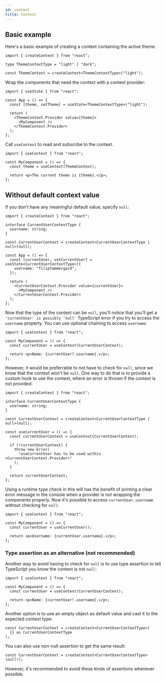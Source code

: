 ```yaml
---
id: context
title: Context
---
```


## Basic example

Here's a basic example of creating a context containing the active theme.

```tsx
import { createContext } from "react";

type ThemeContextType = "light" | "dark";

const ThemeContext = createContext<ThemeContextType>("light");
```

Wrap the components that need the context with a context provider:

```tsx
import { useState } from "react";

const App = () => {
  const [theme, setTheme] = useState<ThemeContextType>("light");

  return (
    <ThemeContext.Provider value={theme}>
      <MyComponent />
    </ThemeContext.Provider>
  );
};
```

Call `useContext` to read and subscribe to the context.

```tsx
import { useContext } from "react";

const MyComponent = () => {
  const theme = useContext(ThemeContext);

  return <p>The current theme is {theme}.</p>;
};
```

## Without default context value

If you don't have any meaningful default value, specify `null`:

```tsx
import { createContext } from "react";

interface CurrentUserContextType {
  username: string;
}

const CurrentUserContext = createContext<CurrentUserContextType | null>(null);
```

```tsx
const App = () => {
  const [currentUser, setCurrentUser] = useState<CurrentUserContextType>({
    username: "filiptammergard",
  });

  return (
    <CurrentUserContext.Provider value={currentUser}>
      <MyComponent />
    </CurrentUserContext.Provider>
  );
};
```

Now that the type of the context can be `null`, you'll notice that you'll get a `'currentUser' is possibly 'null'` TypeScript error if you try to access the `username` property. You can use optional chaining to access `username`:

```tsx
import { useContext } from "react";

const MyComponent = () => {
  const currentUser = useContext(CurrentUserContext);

  return <p>Name: {currentUser?.username}.</p>;
};
```

However, it would be preferrable to not have to check for `null`, since we know that the context won't be `null`. One way to do that is to provide a custom hook to use the context, where an error is thrown if the context is not provided:

```tsx
import { createContext } from "react";

interface CurrentUserContextType {
  username: string;
}

const CurrentUserContext = createContext<CurrentUserContextType | null>(null);

const useCurrentUser = () => {
  const currentUserContext = useContext(CurrentUserContext);

  if (!currentUserContext) {
    throw new Error(
      "useCurrentUser has to be used within <CurrentUserContext.Provider>"
    );
  }

  return currentUserContext;
};
```

Using a runtime type check in this will has the benefit of printing a clear error message in the console when a provider is not wrapping the components properly. Now it's possible to access `currentUser.username` without checking for `null`:

```tsx
import { useContext } from "react";

const MyComponent = () => {
  const currentUser = useCurrentUser();

  return <p>Username: {currentUser.username}.</p>;
};
```

### Type assertion as an alternative (not recommended)

Another way to avoid having to check for `null` is to use type assertion to tell TypeScript you know the context is not `null`:

```tsx
import { useContext } from "react";

const MyComponent = () => {
  const currentUser = useContext(CurrentUserContext);

  return <p>Name: {currentUser!.username}.</p>;
};
```

Another option is to use an empty object as default value and cast it to the expected context type:

```tsx
const CurrentUserContext = createContext<CurrentUserContextType>(
  {} as CurrentUserContextType
);
```

You can also use non-null assertion to get the same result:

```tsx
const CurrentUserContext = createContext<CurrentUserContextType>(null!);
```

However, it's recommended to avoid these kinds of assertions whenever possible.
